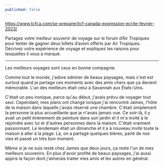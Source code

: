 ```yaml
---
published: false
---
```

https://www.tcfca.com/se-preparer/tcf-canada-expression-ecrite-fevrier-2023/

Partagez votre meilleur souvenir de voyage sur le forum d’Air Tropiques pour tenter de gagner deux billets d’avion offerts par Air Tropiques. Décrivez votre expérience de voyage et expliquez les raisons pour lesquelles il vous a marqué.

---

Les meilleurs voyages sont ceux en bonne compagnie.

Comme tout le monde, j'adore admirer de beaux paysages, mais c'est est surtout quand je partage ces moments avec des amis chers que ça devient mémorable. L'un des meilleurs était celui à Savannah aux États-Unis.

C'était un peu ironique, parce qu'au début, j'avais prévu de voyager tout seul. Cependant, mes plans ont changé lorsque j'ai rencontré James, l'hôte de la maison dans laquelle j'avais réservé une chambre. C'était simplement la personne la plus accueillante que je n'avais jamais vue. Ce soir-là, il y avait un petit événement de peinture dans son jardin et il m'a invité à le rejoindre avec lui et d'autres personnes dans la maison. C'était vraiment passionnant. Le lendemain était un dimanche et il a à nouveau invité toute la maison à aller à la plage. Là, on a partagé quelques bières, parlé de nos vies et passé un très bon moment.

Même si je ne suis resté chez James que deux jours, ça reste l'un de mes meilleurs souvenirs. En plus d'avoir profité de beaux paysages, j'ai aussi appris la façon dont j'aimerais traiter mes amis et les autres en général.